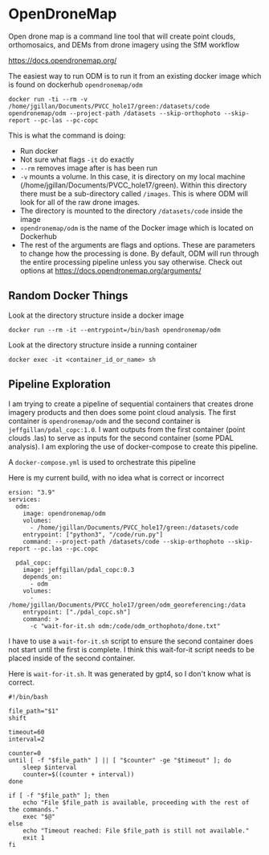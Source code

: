 # OpenDroneMap

Open drone map is a command line tool that will create point clouds, orthomosaics, and DEMs from drone imagery using the SfM workflow

https://docs.opendronemap.org/

The easiest way to run ODM is to run it from an existing docker image which is found on dockerhub
`opendronemap/odm`


```
docker run -ti --rm -v /home/jgillan/Documents/PVCC_hole17/green:/datasets/code  opendronemap/odm --project-path /datasets --skip-orthophoto --skip-report --pc-las --pc-copc 
```

This is what the command is doing:

* Run docker
* Not sure what flags `-it` do exactly
* `--rm` removes image after is has been run
* `-v` mounts a volume. In this case, it is directory on my local machine (/home/jgillan/Documents/PVCC_hole17/green). Within this directory there must be a sub-directory called `/images`. This is where ODM will look for all of the raw drone images. 
* The directory is mounted to the directory `/datasets/code` inside the image
* `opendronemap/odm` is the name of the Docker image which is located on Dockerhub
* The rest of the arguments are flags and options. These are parameters to change how the processing is done. By default, ODM will run through the entire processing pipeline unless you say otherwise. Check out options at https://docs.opendronemap.org/arguments/



## Random Docker Things
Look at the directory structure inside a docker image
```
docker run --rm -it --entrypoint=/bin/bash opendronemap/odm
```
Look at the directory structure inside a running container
```
docker exec -it <container_id_or_name> sh
```

## Pipeline Exploration
I am trying to create a pipeline of sequential containers that creates drone imagery products and then does some point cloud analysis. The first container is `opendronemap/odm` and the second container is `jeffgillan/pdal_copc:1.0`. I want outputs from the first container (point clouds .las) to serve as inputs for the second container (some PDAL analysis). I am exploring the use of docker-compose to create this pipeline. 

A `docker-compose.yml` is used to orchestrate this pipeline

Here is my current build, with no idea what is correct or incorrect 
```
ersion: "3.9"
services:
  odm:
    image: opendronemap/odm
    volumes:
      - /home/jgillan/Documents/PVCC_hole17/green:/datasets/code
    entrypoint: ["python3", "/code/run.py"]
    command: --project-path /datasets/code --skip-orthophoto --skip-report --pc.las --pc.copc

  pdal_copc:
    image: jeffgillan/pdal_copc:0.3
    depends_on:
      - odm
    volumes:
      - /home/jgillan/Documents/PVCC_hole17/green/odm_georeferencing:/data
    entrypoint: ["./pdal_copc.sh"]
    command: >
      -c "wait-for-it.sh odm:/code/odm_orthophoto/done.txt"
```      
I have to use a `wait-for-it.sh` script to ensure the second container does not start until the first is complete. I think this wait-for-it script needs to be placed inside of the second container.  

Here is `wait-for-it.sh`. It was generated by gpt4, so I don't know what is correct. 
```
#!/bin/bash

file_path="$1"
shift

timeout=60
interval=2

counter=0
until [ -f "$file_path" ] || [ "$counter" -ge "$timeout" ]; do
    sleep $interval
    counter=$((counter + interval))
done

if [ -f "$file_path" ]; then
    echo "File $file_path is available, proceeding with the rest of the commands."
    exec "$@"
else
    echo "Timeout reached: File $file_path is still not available."
    exit 1
fi
```
